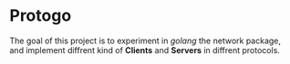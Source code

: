 Protogo
==

The goal of this project is to experiment in _golang_ the network package, and implement diffrent kind of **Clients** and **Servers** in diffrent protocols.



